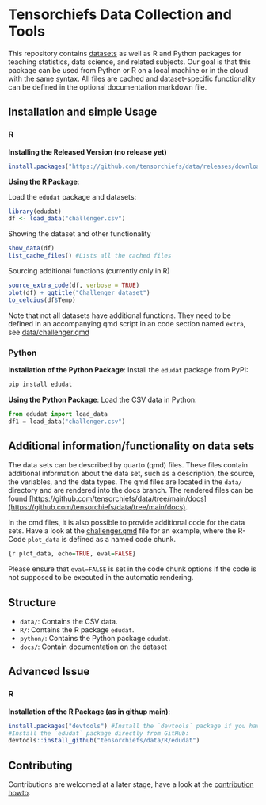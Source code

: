 # Tensorchiefs Data Collection and Tools

This repository contains [datasets](https://github.com/tensorchiefs/data/blob/main/docs/) as well as R and Python packages for teaching statistics, data science, and related subjects. Our goal is that this package can be used from Python or R on a local machine or in the cloud with the same syntax. All files are cached and dataset-specific functionality can be defined in the optional documentation markdown file. 


## Installation and simple Usage

### R

**Installing the Released Version (no release yet)**

```r
install.packages("https://github.com/tensorchiefs/data/releases/download/testrelease/edudat_0.1.tar.gz", repos = NULL, type = "source")
```           

**Using the R Package**:

Load the `edudat` package and datasets:
  
```R
library(edudat)
df <- load_data("challenger.csv")
```
      
Showing the dataset and other functionality
  
```R
show_data(df)
list_cache_files() #Lists all the cached files
```
      
Sourcing additional functions (currently only in R)
  
```R
source_extra_code(df, verbose = TRUE)
plot(df) + ggtitle("Challenger dataset")
to_celcius(df$Temp)
```
    
Note that not all datasets have additional functions. They need to be defined in an accompanying qmd script in an code section named `extra`, see [data/challenger.qmd](data/challenger.qmd)

### Python

**Installation of the Python Package**:
Install the `edudat` package from PyPI:

``` bash
pip install edudat
```

**Using the Python Package**:
Load the CSV data in Python:

``` python
from edudat import load_data
df1 = load_data("challenger.csv")
```

## Additional information/functionality on data sets

The data sets can be described by quarto (qmd) files. These files contain additional information about the data set, such as a description, the source, the variables, and the data types. The qmd files are located in the `data/` directory and are rendered into the docs branch. The rendered files can be found [https://github.com/tensorchiefs/data/tree/main/docs](https://github.com/tensorchiefs/data/tree/main/docs).


In the cmd files, it is also possible to provide additional code for the data sets. Have a look at the [challenger.qmd](https://github.com/tensorchiefs/data/blob/main/data/challenger.qmd) file for an example, where the R-Code `plot_data` is defined as a named code chunk.

``` r
{r plot_data, echo=TRUE, eval=FALSE}
```

Please ensure that `eval=FALSE` is set in the code chunk options if the code is not supposed to be executed in the automatic rendering.

## Structure

-   `data/`: Contains the CSV data.
-   `R/`: Contains the R package `edudat`.
-   `python/`: Contains the Python package `edudat`.
-   `docs/`: Contain documentation on the dataset

## Advanced Issue

### R

**Installation of the R Package (as in githup main)**:
``` r
install.packages("devtools") #Install the `devtools` package if you haven't already:
#Install the `edudat` package directly from GitHub:
devtools::install_github("tensorchiefs/data/R/edudat")
```

## Contributing

Contributions are welcomed at a later stage, have a look at the [contribution howto](CONTRIBUTING.md).
